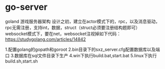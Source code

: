 # go-server
goland 游戏服务器架构
设计之初，建立在actor模式下的，rpc，以及消息驱动，rpc无需注册，支持int，数据，struct（struct必须要注册结构题即可）
websocket模式下，要在net，websocket注视掉如下代码：https://studygolang.com/articles/14842

1.配置golang的gopath和goroot
2.bin目录下的sxz_server.cfg配置数据库以及端口
3.数据库在sql文件目录下生产
4.win下执行build.bat,start.bat
5.linux下执行build.sh,start.sh
